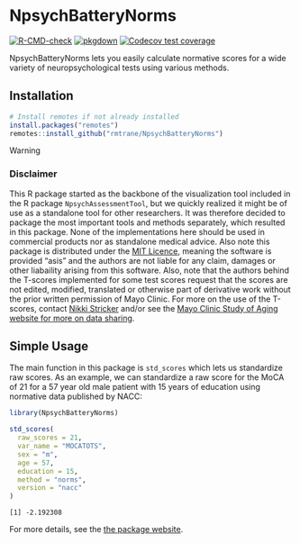 

# NpsychBatteryNorms

<!-- badges: start -->

[![R-CMD-check](https://github.com/rmtrane/NpsychBatteryNorms/actions/workflows/R-CMD-check.yaml/badge.svg)](https://github.com/rmtrane/NpsychBatteryNorms/actions/workflows/R-CMD-check.yaml)
[![pkgdown](https://github.com/rmtrane/NpsychBatteryNorms/actions/workflows/pkgdown.yaml/badge.svg)](https://github.com/rmtrane/NpsychBatteryNorms/actions/workflows/pkgdown.yaml)
[![Codecov test
coverage](https://codecov.io/gh/rmtrane/NpsychBatteryNorms/graph/badge.svg)](https://app.codecov.io/gh/rmtrane/NpsychBatteryNorms)
<!-- badges: end -->

NpsychBatteryNorms lets you easily calculate normative scores for a wide
variety of neuropsychological tests using various methods.

## Installation

``` r
# Install remotes if not already installed
install.packages("remotes")
remotes::install_github("rmtrane/NpsychBatteryNorms")
```

> [!WARNING]
>
> ### Disclaimer
>
> This R package started as the backbone of the visualization tool
> included in the R package `NpsychAssessmentTool`, but we quickly
> realized it might be of use as a standalone tool for other
> researchers. It was therefore decided to package the most important
> tools and methods separately, which resulted in this package. None of
> the implementations here should be used in commercial products nor as
> standalone medical advice. Also note this package is distributed under
> the [MIT Licence](./LICENSE.html), meaning the software is provided
> “asis” and the authors are not liable for any claim, damages or other
> liabaility arising from this software. Also, note that the authors
> behind the T-scores implemented for some test scores request that the
> scores are not edited, modified, translated or otherwise part of
> derivative work without the prior written permission of Mayo Clinic.
> For more on the use of the T-scores, contact [Nikki
> Stricker](mailto:Stricker.Nikki@mayo.edu) and/or see the [Mayo Clinic
> Study of Aging website for more on data
> sharing](https://www.mayo.edu/research/centers-programs/alzheimers-disease-research-center/research-activities/mayo-clinic-study-aging/for-researchers/data-sharing-resources).

## Simple Usage

The main function in this package is `std_scores` which lets us
standardize raw scores. As an example, we can standardize a raw score
for the MoCA of 21 for a 57 year old male patient with 15 years of
education using normative data published by NACC:

``` r
library(NpsychBatteryNorms)

std_scores(
  raw_scores = 21,
  var_name = "MOCATOTS",
  sex = "m",
  age = 57,
  education = 15,
  method = "norms",
  version = "nacc"
)
```

    [1] -2.192308

For more details, see the [the package
website](https://rmtrane.github.io/NpsychBatteryNorms).
